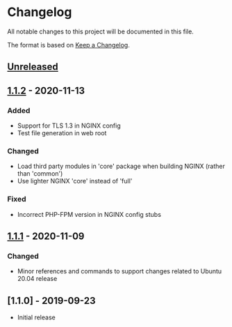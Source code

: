 # Changelog
All notable changes to this project will be documented in this file.

The format is based on [Keep a Changelog](https://keepachangelog.com/en/1.0.0/).

## [Unreleased]

## [1.1.2] - 2020-11-13
### Added
- Support for TLS 1.3 in NGINX config
- Test file generation in web root

### Changed
- Load third party modules in 'core' package when building NGINX (rather than 'common')
- Use lighter NGINX 'core' instead of 'full'

### Fixed
- Incorrect PHP-FPM version in NGINX config stubs

## [1.1.1] - 2020-11-09
### Changed
- Minor references and commands to support changes related to Ubuntu 20.04 release

## [1.1.0] - 2019-09-23
- Initial release

[Unreleased]: https://github.com/mattpfeffer/system-prep/compare/v1.0.0...HEAD
[1.1.2]: https://github.com/mattpfeffer/system-prep/compare/v1.1.1...v1.1.2
[1.1.1]: https://github.com/mattpfeffer/system-prep/compare/v1.1.0...v1.1.1
[1.0.0]: https://github.com/olivierlacan/keep-a-changelog/releases/tag/v1.1.0
